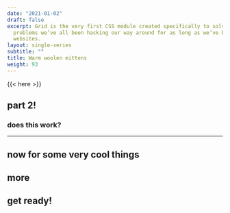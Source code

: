 ```yaml
---
date: "2021-01-02"
draft: false
excerpt: Grid is the very first CSS module created specifically to solve the layout
  problems we’ve all been hacking our way around for as long as we’ve been making
  websites.
layout: single-series
subtitle: ""
title: Warm woolen mittens
weight: 93
---
```


{{< here >}}


## part 2!

### does this work?

---

## now for some very cool things

## more

## get ready!
